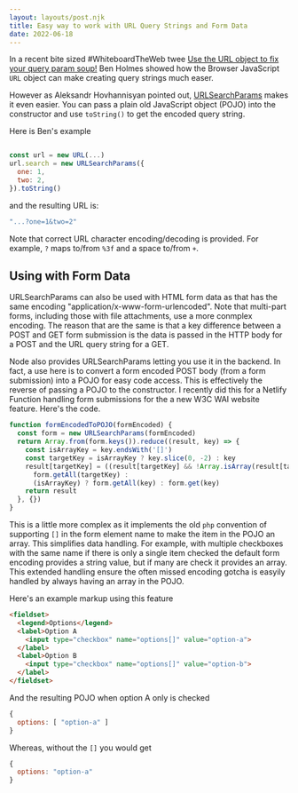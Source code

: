 ```yaml
---
layout: layouts/post.njk
title: Easy way to work with URL Query Strings and Form Data
date: 2022-06-18
---
```

In a recent bite sized #WhiteboardTheWeb twee [Use the URL object to fix your query param soup!](https://twitter.com/BHolmesDev/status/1537781446764535816) Ben Holmes showed how the Browser JavaScript `URL` object can make creating query strings much easer.

However as Aleksandr Hovhannisyan pointed out, [URLSearchParams](https://developer.mozilla.org/en-US/docs/Web/API/URLSearchParams) makes it even easier. You can pass a plain old JavaScript object (POJO) into the constructor and use `toString()` to get the encoded query string.

Here is Ben's example

```javascript

const url = new URL(...)
url.search = new URLSearchParams({
  one: 1,
  two: 2,
}).toString()

```

and the resulting URL is: 

``` javascript
"...?one=1&two=2"
```

Note that correct URL character encoding/decoding is provided. For example, `?` maps to/from `%3f` and a space to/from `+`.

## Using with Form Data

URLSearchParams can also be used with HTML form data as that has the same encoding "application/x-www-form-urlencoded". Note that multi-part forms, including those with file attachments, use a more conmplex encoding. The reason that are the same is that a key difference between a POST and GET form submission is the data is passed in the HTTP body for a POST and the URL query string for a GET.

Node also provides URLSearchParams letting you use it in the backend. In fact, a use here is to convert a form encoded POST body (from a form submission) into a POJO for easy code access. This is effectively the reverse of passing a POJO to the constructor. I recently did this for a Netlify Function handling form submissions for the a new W3C WAI website feature. Here's the code.

```javascript
function formEncodedToPOJO(formEncoded) {
  const form = new URLSearchParams(formEncoded)
  return Array.from(form.keys()).reduce((result, key) => {
    const isArrayKey = key.endsWith('[]')
    const targetKey = isArrayKey ? key.slice(0, -2) : key
    result[targetKey] = ((result[targetKey] && !Array.isArray(result[targetKey]))) ? // 2nd checkbox with this key
      form.getAll(targetKey) :
      (isArrayKey) ? form.getAll(key) : form.get(key)
    return result
  }, {})
}
```

This is a little more complex as it implements the old `php` convention of supporting `[]` in the form element name to make the item in the POJO an array. This simplifies data handling. For example, with multiple checkboxes with the same name if there is only a single item checked the default form encoding provides a string value, but if many are check it provides an array. This extended handling ensure the often missed encoding gotcha is easyily handled by always having an array in the POJO.

Here's an example markup using this feature

```html
<fieldset>
  <legend>Options</legend>
  <label>Option A
    <input type="checkbox" name="options[]" value="option-a">
  </label>
  <label>Option B
    <input type="checkbox" name="options[]" value="option-b">
  </label>
</fieldset>
```

And the resulting POJO when option A only is checked

```javascript
{
  options: [ "option-a" ]
}
```

Whereas, without the `[]` you would get

```javascript
{
  options: "option-a"
}
```
